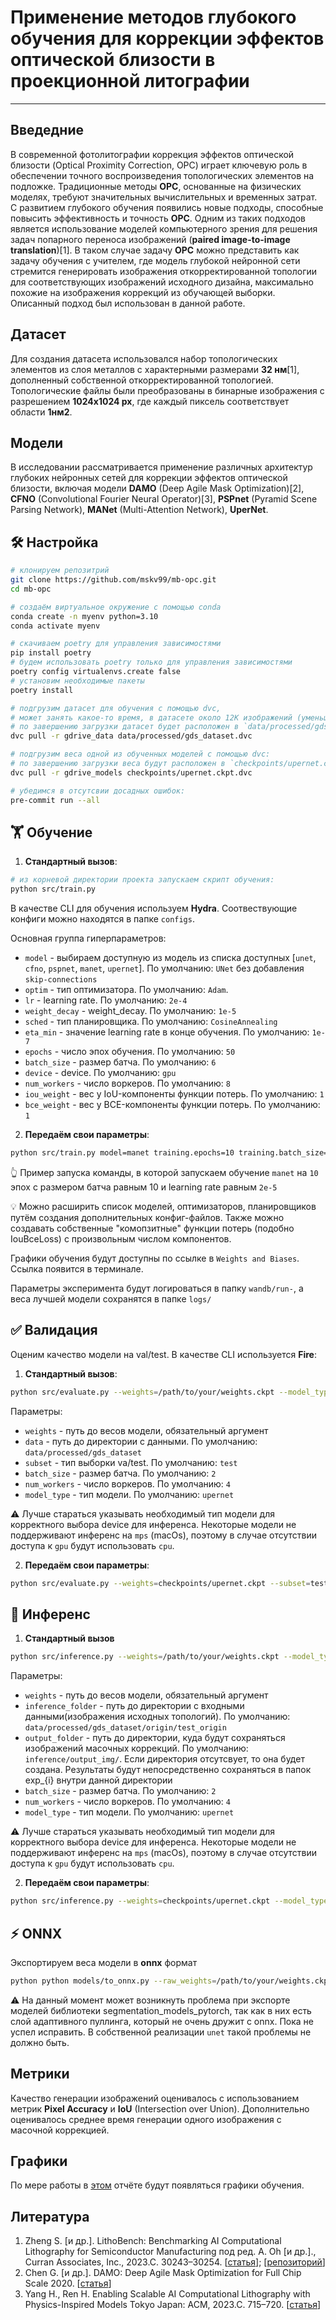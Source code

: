 # Применение методов глубокого обучения для коррекции эффектов оптической близости в проекционной литографии

---

## Введедние

В современной фотолитографии коррекция эффектов оптической близости (Optical
Proximity Correction, OPC) играет ключевую роль в обеспечении точного
воспроизведения топологических элементов на подложке. Традиционные методы
**OPC**, основанные на физических моделях, требуют значительных вычислительных и
временных затрат. С развитием глубокого обучения появились новые подходы,
способные повысить эффективность и точность **OPC**. Одним из таких подходов
является использование моделей компьютерного зрения для решения задач попарного
переноса изображений (**paired image-to-image translation**)[1]. В таком случае
задачу **OPC** можно представить как задачу обучения с учителем, где модель
глубокой нейронной сети стремится генерировать изображения откорректированной
топологии для соответствующих изображений исходного дизайна, максимально похожие
на изображения коррекций из обучающей выборки. Описанный подход был использован
в данной работе.

## Датасет

Для создания датасета использовался набор топологических элементов из слоя
металлов с характерными размерами **32 нм**[1], дополненный собственной
откорректированной топологией. Топологические файлы были преобразованы в
бинарные изображения с разрешением **1024x1024 px**, где каждый пиксель
соответствует области **1нм2**.

## Модели

В исследовании рассматривается применение различных архитектур глубоких
нейронных сетей для коррекции эффектов оптической близости, включая модели
**DAMO** (Deep Agile Mask Optimization)[2], **CFNO** (Convolutional Fourier
Neural Operator)[3], **PSPnet** (Pyramid Scene Parsing Network), **MANet**
(Multi-Attention Network), **UperNet**.

## 🛠️ Настройка

```bash
# клонируем репозитрий
git clone https://github.com/mskv99/mb-opc.git
cd mb-opc

# создаём виртуальное окружение с помощью conda
conda create -n myenv python=3.10
conda activate myenv

# скачиваем poetry для управления зависимостями
pip install poetry
# будем использовать poetry только для управления зависимостями
poetry config virtualenvs.create false
# установим необходимые пакеты
poetry install

# подгрузим датасет для обучения с помощью dvc,
# может занять какое-то время, в датасете около 12К изображений (уменьшенная версия)
# по завершению загрузки датасет будет расположен в `data/processed/gds_dataset`
dvc pull -r gdrive_data data/processed/gds_dataset.dvc

# подгрузим веса одной из обученных моделей с помощью dvc:
# по завершению загрузки веса будут расположен в `checkpoints/upernet.ckpt`
dvc pull -r gdrive_models checkpoints/upernet.ckpt.dvc

# убедимся в отсутсвии досадных ошибок:
pre-commit run --all
```

## 🏋️ Обучение

1. **Стандартный вызов**:

```bash
# из корневой директории проекта запускаем скрипт обучения:
python src/train.py
```

В качестве CLI для обучения используем **Hydra**. Соотвествующие конфиги можно
находятся в папке `configs`.

Основная группа гиперпараметров:

- `model` - выбираем доступную из модель из списка доступных [`unet`, `cfno`,
  `pspnet`, `manet`, `upernet`]. По умолчанию: `UNet` без добавления
  `skip-connections`
- `optim` - тип оптимизатора. По умолчанию: `Adam`.
- `lr` - learning rate. По умолчанию: `2e-4`
- `weight_decay` - weight_decay. По умолчанию: `1e-5`
- `sched` - тип планировщика. По умолчанию: `CosineAnnealing`
- `eta_min` - значение learning rate в конце обучения. По умолчанию: `1e-7`
- `epochs` - число эпох обучения. По умолчанию: `50`
- `batch_size` - размер батча. По умолчанию: `6`
- `device` - device. По умолчанию: `gpu`
- `num_workers` - число воркеров. По умолчанию: `8`
- `iou_weight` - вес у IoU-компоненты функции потерь. По умолчанию: `1`
- `bce_weight` - вес у BCE-компоненты функции потерь. По умолчанию: `1`

2. **Передаём свои параметры**:

```bash
python src/train.py model=manet training.epochs=10 training.batch_size=10 optim.lr=2e-5
```

👆 Пример запуска команды, в которой запускаем обучение `manet` на `10` эпох c
размером батча равным 10 и learning rate равным `2e-5`

💡 Можно расширить список моделей, оптимизаторов, планировщиков путём создания
дополнительных конфиг-файлов. Также можно создавать собственные "комопзитные"
функции потерь (подобно IouBceLoss) с произвольным числом компонентов.

Графики обучения будут доступны по ссылке в `Weights and Biases`. Ссылка
появится в терминале.

Параметры эксперимента будут логироваться в папку `wandb/run-`, а веса лучшей
модели сохранятся в папке `logs/`

## ✅ Валидация

Оценим качество модели на val/test. В качестве CLI используется **Fire**:

1. **Стандартный вызов**:

```bash
python src/evaluate.py --weights=/path/to/your/weights.ckpt --model_type=your_model_type
```

Параметры:

- `weights` - путь до весов модели, обязательный аргумент
- `data` - путь до директории с данными. По умолчанию:
  `data/processed/gds_dataset`
- `subset` - тип выборки va/test. По умолчанию: `test`
- `batch_size` - размер батча. По умолчанию: `2`
- `num_workers` - число воркеров. По умолчанию: `4`
- `model_type` - тип модели. По умолчанию: `upernet`

⚠️ Лучше стараться указывать необходимый тип модели для корректного выбора
device для инференса. Некоторые модели не поддерживают инференс на `mps`
(macOs), поэтому в случае отсутствии доступа к `gpu` будут использовать `cpu`.

2. **Передаём свои параметры**:

```bash
python src/evaluate.py --weights=checkpoints/upernet.ckpt --subset=test --batch_size=5 --model_type=upernet
```

## 🔮 Инференс

1. **Стандартный вызов**

```bash
python src/inference.py --weights=/path/to/your/weights.ckpt --model_type=your_model_type
```

Параметры:

- `weights` - путь до весов модели, обязательный аргумент
- `inference_folder` - путь до директории с входными данными(изображения
  исходных топологий). По умолчанию:
  `data/processed/gds_dataset/origin/test_origin`
- `output_folder` - путь до директории, куда будут сохраняться изображений
  масочных коррекций. По умолчанию: `inference/output_img/`. Если директория
  отсутсвует, то она будет создана. Результаты будут непосредственно сохраняться
  в папок exp\_{i} внутри данной директории
- `batch_size` - размер батча. По умолчанию: `2`
- `num_workers` - число воркеров. По умолчанию: `4`
- `model_type` - тип модели. По умолчанию: `upernet`

⚠️ Лучше стараться указывать необходимый тип модели для корректного выбора
device для инференса. Некоторые модели не поддерживают инференс на `mps`
(macOs), поэтому в случае отсутствии доступа к `gpu` будут использовать `cpu`.

2. **Передаём свои параметры**:

```bash
python src/inference.py --weights=checkpoints/upernet.ckpt --model_type=upernet --batch_size=10
```

## ⚡ ONNX

Экспортируем веса модели в **onnx** формат

```bash
python python models/to_onnx.py --raw_weights=/path/to/your/weights.ckpt --onnx_weights=/path/to/save/onnx/weights.onnx
```

⚠️ На данный момент может возникнуть проблема при экспорте моделей библиотеки
segmentation_models_pytorch, так как в них есть слой адаптивного пуллинга,
который не очень дружит с onnx. Пока не успел исправить. В собственной
реализации `unet` такой проблемы не должно быть.

## Метрики

Качество генерации изображений оценивалось с использованием метрик **Pixel
Accuracy** и **IoU** (Intersection over Union). Дополнительно оценивалось
среднее время генерации одного изображения с масочной коррекцией.

## Графики

По мере работы в [этом](https://api.wandb.ai/links/ml_team_mskv/6kunkn1r) отчёте
будут появляться графики обучения.

## Литература

1. Zheng S. [и др.]. LithoBench: Benchmarking AI Computational Lithography for
   Semiconductor Manufacturing под ред. A. Oh [и др.]., Curran Associates, Inc.,
   2023.C. 30243–30254.
   [[cтатья](http://www.cse.cuhk.edu.hk/~byu/papers/C190-NeurIPS2023-LithoBench.pdf)];
   [[репозиторий](https://github.com/shelljane/lithobench)]
2. Chen G. [и др.]. DAMO: Deep Agile Mask Optimization for Full Chip Scale 2020.
   [[статья](https://www.cse.cuhk.edu.hk/~byu/papers/C104-ICCAD2020-DAMO.pdf)]
3. Yang H., Ren H. Enabling Scalable AI Computational Lithography with
   Physics-Inspired Models Tokyo Japan: ACM, 2023.C. 715–720.
   [[статья](https://d1qx31qr3h6wln.cloudfront.net/publications/Enabling_Scalable_AI_Computational_Lithography_with_Physics-Inspired_Models.pdf)]
